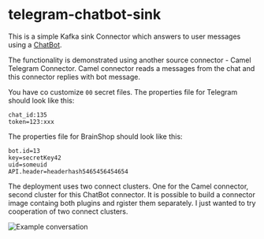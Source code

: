 # telegram-chatbot-sink

This is a simple Kafka sink Connector which answers to user messages using a [ChatBot](https://rapidapi.com/Acobot/api/brainshop-ai).

The functionality is demonstrated using another source connector - Camel Telegram Connector.
Camel connector reads a messages from the chat and this connector replies with bot message.


You have co customize `00` secret files.
The properties file for Telegram should look like this:

```properties
chat_id:135
token=123:xxx
```

The properties file for BrainShop should look like this:

```properties
bot.id=13
key=secretKey42
uid=someuid
API.header=headerhash5465456454654
```

The deployment uses two connect clusters. One for the Camel connector, second cluster for this ChatBot connector. It is possible to build a connector image containg both plugins and rgister them separately. I just wanted to try cooperation of two connect clusters.



![Example conversation](https://i.imgur.com/5sKRL9x.png
)
